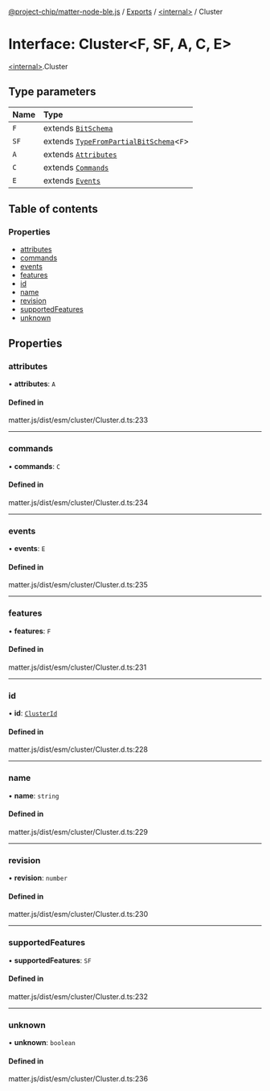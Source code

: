 [@project-chip/matter-node-ble.js](../README.md) / [Exports](../modules.md) / [\<internal\>](../modules/internal_.md) / Cluster

# Interface: Cluster\<F, SF, A, C, E\>

[\<internal\>](../modules/internal_.md).Cluster

## Type parameters

| Name | Type |
| :------ | :------ |
| `F` | extends [`BitSchema`](../modules/internal_.md#bitschema) |
| `SF` | extends [`TypeFromPartialBitSchema`](../modules/internal_.md#typefrompartialbitschema)\<`F`\> |
| `A` | extends [`Attributes`](internal_.Attributes.md) |
| `C` | extends [`Commands`](internal_.Commands.md) |
| `E` | extends [`Events`](internal_.Events.md) |

## Table of contents

### Properties

- [attributes](internal_.Cluster.md#attributes)
- [commands](internal_.Cluster.md#commands)
- [events](internal_.Cluster.md#events)
- [features](internal_.Cluster.md#features)
- [id](internal_.Cluster.md#id)
- [name](internal_.Cluster.md#name)
- [revision](internal_.Cluster.md#revision)
- [supportedFeatures](internal_.Cluster.md#supportedfeatures)
- [unknown](internal_.Cluster.md#unknown)

## Properties

### attributes

• **attributes**: `A`

#### Defined in

matter.js/dist/esm/cluster/Cluster.d.ts:233

___

### commands

• **commands**: `C`

#### Defined in

matter.js/dist/esm/cluster/Cluster.d.ts:234

___

### events

• **events**: `E`

#### Defined in

matter.js/dist/esm/cluster/Cluster.d.ts:235

___

### features

• **features**: `F`

#### Defined in

matter.js/dist/esm/cluster/Cluster.d.ts:231

___

### id

• **id**: [`ClusterId`](../modules/internal_.md#clusterid)

#### Defined in

matter.js/dist/esm/cluster/Cluster.d.ts:228

___

### name

• **name**: `string`

#### Defined in

matter.js/dist/esm/cluster/Cluster.d.ts:229

___

### revision

• **revision**: `number`

#### Defined in

matter.js/dist/esm/cluster/Cluster.d.ts:230

___

### supportedFeatures

• **supportedFeatures**: `SF`

#### Defined in

matter.js/dist/esm/cluster/Cluster.d.ts:232

___

### unknown

• **unknown**: `boolean`

#### Defined in

matter.js/dist/esm/cluster/Cluster.d.ts:236
